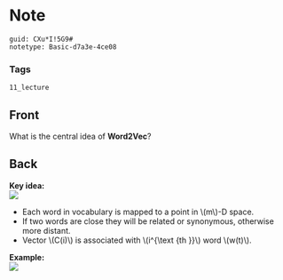 # Note
```
guid: CXu*I!5G9#
notetype: Basic-d7a3e-4ce08
```

### Tags
```
11_lecture
```

## Front
What is the central idea of <b>Word2Vec</b>?

## Back
<div>
  <b>Key idea:</b>
</div>
<div>
  <img src="paste-a9cf4bcfccb52711f56d7545b08380b394cd3055.jpg">
  <div>
    <ul>
      <li>Each word in vocabulary is mapped to a point in \(m\)-D
      space.
      <li>If two words are close they will be related or
      synonymous, otherwise more distant.
      <li>Vector \(C(i)\) is associated with \(i^{\text {th }}\)
      word \(w(t)\).
    </ul>
  </div>
  <div>
    <b>Example:</b>
  </div>
  <div><img src=
  "paste-311ebed1826e2f97c410de850154be7fe721c721.jpg"></div>
</div>
